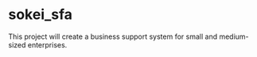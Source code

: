 sokei_sfa
=========

This project will create a business support system for small and medium-sized enterprises.
